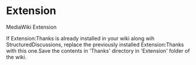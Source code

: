 # Extension
MediaWiki Extension

If Extension:Thanks is already installed in your wiki along wih StructuredDiscussions, replace the previously installed Extension:Thanks with this one.Save the contents in 'Thanks' directory in 'Extension' folder of the wiki.
